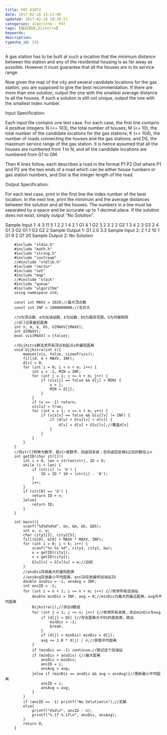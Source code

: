 ```yaml
---
title: PAT A1072
date: 2017-02-26 15:17:00
updated: 2017-02-26 18:38:51
categories: algorithm - PAT
tags: [最短路径,dijkstra]
keywords:
description:
typecho_id: 235
---
```


A gas station has to be built at such a location that the minimum distance between the station and any of the residential housing is as far away as possible. However it must guarantee that all the houses are in its service range.

Now given the map of the city and several candidate locations for the gas station, you are supposed to give the best recommendation. If there are more than one solution, output the one with the smallest average distance to all the houses. If such a solution is still not unique, output the one with the smallest index number.

Input Specification:

Each input file contains one test case. For each case, the first line contains 4 positive integers: N (<= 103), the total number of houses; M (<= 10), the total number of the candidate locations for the gas stations; K (<= 104), the number of roads connecting the houses and the gas stations; and DS, the maximum service range of the gas station. It is hence assumed that all the houses are numbered from 1 to N, and all the candidate locations are numbered from G1 to GM.

Then K lines follow, each describes a road in the format
P1 P2 Dist
where P1 and P2 are the two ends of a road which can be either house numbers or gas station numbers, and Dist is the integer length of the road.

Output Specification:

For each test case, print in the first line the index number of the best location. In the next line, print the minimum and the average distances between the solution and all the houses. The numbers in a line must be separated by a space and be accurate up to 1 decimal place. If the solution does not exist, simply output “No Solution”.

Sample Input 1:
4 3 11 5
1 2 2
1 4 2
1 G1 4
1 G2 3
2 3 2
2 G2 1
3 4 2
3 G3 2
4 G1 3
G2 G1 1
G3 G2 2
Sample Output 1:
G1
2.0 3.3
Sample Input 2:
2 1 2 10
1 G1 9
2 G1 20
Sample Output 2:
No Solution
```
    #include "stdio.h"
    #include "math.h"
    #include "string.h"
    #include "iostream"
    //#include "stdlib.h"
    #include "vector"
    #include "set"
    #include "map"
    //#include "stack"
    #include "queue"
    #include "algorithm"
    using namespace std;
    
    const int MAXV = 1020;//最大顶点数
    const int INF = 1000000000;//无穷大
    
    //n为顶点数，m为加油站数，k为边数，DS为服务范围，G为邻接矩阵
    //d[]记录最短距离
    int n, m, k, DS, G[MAXV][MAXV];
    int d[MAXV];
    bool vis[MAXV] = {false};
    
    //Dijkstra算法求所有顶点到起点s的最短距离
    void Dijkstra(int s){
        memset(vis, false, sizeof(vis));
        fill(d, d + MAXV, INF);
        d[s] = 0;
        for (int i = 0; i < n + m; i++) {
            int u = -1, MIN = INF;
            for (int j = 1; j <= n + m; j++) {
                if (vis[j] == false && d[j] < MIN) {
                    u = j;
                    MIN = d[j];
                }
            }
            if (u == -1) return;
            vis[u] = true;
            for (int v = 1; v <= n + m; v++) {
                if (vis[v] == false && G[u][v] != INF) {
                    if (d[u] + G[u][v] < d[v]) {
                        d[v] = d[u] + G[u][v];//覆盖d[v]
                    }
                }
            }
        }
    }
    //将str[]转换为数字，若str是数字，则返回本身；否则返回去掉G之后的数加上n
    int getID(char str[]){
        int i = 0, len = strlen(str), ID = 0;
        while (i < len) {
            if (str[i] != 'G') {
                ID = ID * 10 + (str[i] - '0');
            }
            i++;
        }
        if (str[0] == 'G') {
            return ID + n;
        }else{
            return ID;
        }
    }
    
    int main(){
        scanf("%d%d%d%d", &n, &m, &k, &DS);
        int u, v, w;
        char city1[5], city2[5];
        fill(G[0], G[0] + MAXV * MAXV, INF);
        for (int i = 0; i < k; i++) {
            scanf("%s %s %d", city1, city2, &w);
            u = getID(city1);
            v = getID(city2);
            G[u][v] = G[v][u] = w;//边权
        }
        //ansDis存放最大的最短距离
        //ansAvg存放最小平均距离，ansID存放最终加油站ID
        double ansDis = -1, ansAvg = INF;
        int ansID = -1;
        for (int i = n + 1; i <= n + m; i++) {//枚举所有加油站
            double minDis = INF, avg = 0;//minDis为最大的最近距离，avg为平均距离
            Dijkstra(i);//求出d数组
            for (int j = 1; j <= n; j++) {//枚举所有民房，求出minDis与avg
                if (d[j] > DS) {//存在距离大于DS的居民房，跳出
                    minDis = -1;
                    break;
                }
                if (d[j] < minDis) minDis = d[j];
                avg += 1.0 * d[j] / n;//获取平均距离
            }
            if (minDis == -1) continue;//跳过这个加油站
            if (minDis > ansDis) {//最大距离
                ansDis = minDis;
                ansID = i;
                ansAvg = avg;
            }else if (minDis == ansDis && avg < ansAvg){//更新最小平均距离
                ansID = i;
                ansAvg = avg;
            }
        }
        if (ansID == -1) printf("No Solution\n");//无解
        else{
            printf("G%d\n", ansID - n);
            printf("%.1f %.1f\n", ansDis, ansAvg);
        }
        return 0;
    }
```